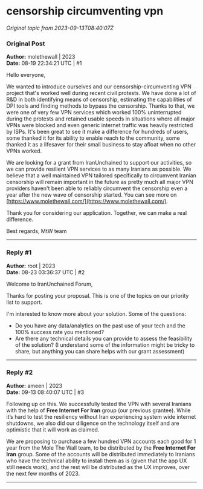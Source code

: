 # censorship circumventing vpn

*Original topic from 2023-09-13T08:40:07Z*

### Original Post
**Author:** molethewall | 2023  
**Date:** 08-19 22:34:21 UTC | #1  

Hello everyone,

We wanted to introduce ourselves and our censorship-circumventing VPN project that's worked well during recent civil protests. We have done a lot of R&D in both identifying means of censorship, estimating the capabilities of DPI tools and finding methods to bypass the censorship. Thanks to that, we were one of very few VPN services which worked 100% uninterrupted during the protests and retained usable speeds in situations where all major VPNs were blocked and even generic internet traffic was heavily restricted by ISPs. It's been great to see it make a difference for hundreds of users, some thanked it for its ability to enable reach to the community, some thanked it as a lifesaver for their small business to stay afloat when no other VPNs worked.

We are looking for a grant from IranUnchained to support our activities, so we can provide resilient VPN services to as many Iranians as possible. We believe that a well maintained VPN tailored specifically to circumvent Iranian censorship will remain important in the future as pretty much all major VPN providers haven't been able to reliably circumvent the censorship even a year after the new wave of censorship started. You can see more on [https://www.molethewall.com/](https://www.molethewall.com/). 

Thank you for considering our application. Together, we can make a real difference.

Best regards,
MtW team

---

### Reply #1
**Author:** root | 2023  
**Date:** 08-23 03:36:37 UTC | #2  

Welcome to IranUnchained Forum,

Thanks for posting your proposal. This is one of the topics on our priority list to support.

I'm interested to know more about your solution. Some of the questions:

- Do you have any data/analytics on the past use of your tech and the 100% success rate you mentioned?
- Are there any technical details you can provide to assess the feasibility of the solution? (I understand some of the information might be tricky to share, but anything you can share helps with our grant assessment)

---

### Reply #2
**Author:** ameen | 2023  
**Date:** 09-13 08:40:07 UTC | #3  

Following up on this. We successfully tested the VPN with several Iranians with the help of **Free Internet For Iran** group (our previous grantee). While it’s hard to test the resiliency without Iran experiencing system wide internet shutdowns, we also did our diligence on the technology itself and are optimistic that it will work as claimed.

We are proposing to purchase a few hundred VPN accounts each good for 1 year from the Mole The Wall team, to be distributed by the **Free Internet For Iran** group. Some of the accounts will be distributed immediately to Iranians who have the technical ability to install them as is (given that the app UX still needs work), and the rest will be distributed as the UX improves, over the next few months of 2023.

---

